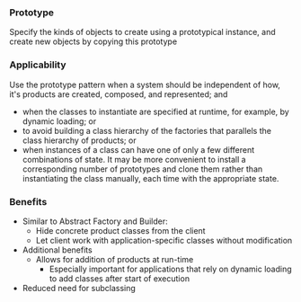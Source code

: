 ### Prototype
Specify the kinds of objects to create using a prototypical instance,
and create new objects by copying this prototype


### Applicability
Use the prototype pattern when a system should be independent of how,
it's products are created, composed, and represented; and
* when the classes to instantiate are specified at runtime, for example, 
by dynamic loading; or
* to avoid building a class hierarchy of the factories that parallels the
class hierarchy of products; or
* when instances of a class can have one of only a few different combinations
of state. It may be more convenient to install a corresponding number of 
prototypes and clone them rather than instantiating the class manually,
each time with the appropriate state.

### Benefits
* Similar to Abstract Factory and Builder:
    * Hide concrete product classes from the client
    * Let client work with application-specific classes without modification
* Additional benefits
    * Allows for addition of products at run-time
        * Especially important for applications that rely on dynamic loading to add classes after start of execution
* Reduced need for subclassing 
